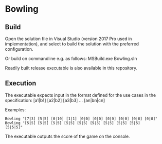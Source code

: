 # Bowling
## Build
Open the solution file in Visual Studio (version 2017 Pro used in implementation), and select to build the solution with the preferred configuration.

Or build on commandline e.g. as follows:
MSBuild.exe Bowling.sln

Readily built release executable is also available in this repository.

## Execution
The executable expects input in the format defined for the use cases in the specification:
[a1|b1] [a2|b2] [a3|b3] ... [an|bn|cn]

Examples:
```
Bowling "[7|3] [5|5] [0|10] [1|1] [0|0] [0|0] [0|0] [0|0] [0|0] [0|0]"
Bowling "[5|5] [5|5] [5|5] [5|5] [5|5] [5|5] [5|5] [5|5] [5|5] [5|5|5]"
```

The executable outputs the score of the game on the console.
